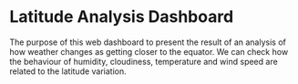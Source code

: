 # Latitude Analysis Dashboard
The purpose of this web dashboard to present the result of an analysis of how weather changes as getting closer to the equator. We can check how the behaviour of humidity, cloudiness, temperature and wind speed are related to the latitude variation.
